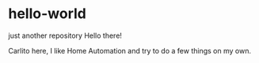 # hello-world
just another repository
Hello there!

Carlito here, I like Home Automation and try to do a few things on my own.
